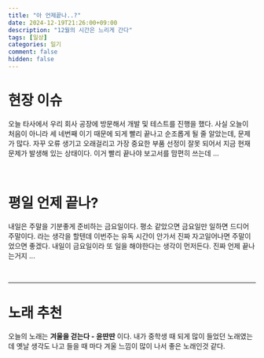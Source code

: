 ```yaml
---
title: "아 언제끝나..?"
date: 2024-12-19T21:26:00+09:00
description: "12월의 시간은 느리게 간다"
tags: [일상]
categories: 일기
comment: false
hidden: false
---
```


# 현장 이슈

오늘 타사에서 우리 회사 공장에 방문해서 개발 및 테스트를 진행을 했다. 사실 오늘이 처음이 아니라 세 네번째 이기 때문에 되게 빨리 끝나고 순조롭게 될 줄 알았는데, 문제가 많다.
자꾸 오류 생기고 오래걸리고 가장 중요한 부품 선정이 잘못 되어서 지금 현재 문제가 발생해 있는 상태이다. 이거 빨리 끝나야 보고서를 맘편히 쓰는데 ...

&nbsp;

# 평일 언제 끝나?
내일은 주말을 기분좋게 준비하는 금요일이다. 평소 같았으면 금요일만 일하면 드디어 주말이다. 라는 생각을 할텐데 이번주는 유독 시간이 안가서 진짜 자고일어나면 주말이었으면 좋겠다. 내일이 금요일이라 또 일을 해야한다는 생각이 먼저든다. 진짜 언제 끝나는거지 ... 

&nbsp;

---

# 노래 추천
오늘의 노래는 **겨울을 걷는다 - 윤딴딴** 이다. 내가 중학생 때 되게 많이 들었던 노래였는데 옛날 생각도 나고 들을 때 마다 겨울 느낌이 많이 나서 좋은 노래인것 같다.

